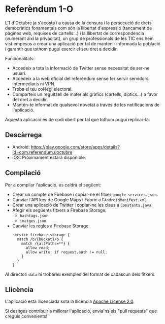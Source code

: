 # Referèndum 1-O

L'1 d'Octubre ja s'acosta i a causa de la censura i la persecució de drets democràtics fonamentals com són la llibertat d'expressió (tancament de pàgines web, requises de cartells...) i la llibertat de correspondència (vulnerant així la privacitat), un grup de professionals de les TIC ens hem vist empesos a crear una aplicació per tal de mantenir informada la població i garantir que tothom pugui exercir el seu dret a decidir.

Funcionalitats:

* Accedeix a tota la informació de Twitter sense necessitat de ser-ne usuari.
* Accedeix a la web oficial del referèndum sense fer servir servidors intermediaris ni VPN.
* Troba el teu col·legi electoral.
* Comparteix un reguitzell de materials gràfics (cartells, díptics...) a favor del dret a decidir.
* Mantén-te informat de qualsevol novetat a través de les notificacions de l'aplicació.

Aquesta aplicació és de codi obert per tal que tothom pugui replicar-la.

## Descàrrega

* Android: https://play.google.com/store/apps/details?id=com.referendum.uoctubre
* iOS: Pròximament estarà disponible.

## Compilació

Per a compilar l'aplicació, us caldrà el següent:
* Crear un compte de Firebase i copiar-ne el fitxer `google-services.json`.
* Canviar l'API key de Google Maps i Fabric a l'`AndroidManifest.xml`.
* Crear una aplicació de Twitter i copiar-ne les claus a `Constants.java`.
* Afegir els següents fitxers a Firebase Storage:
  * `hashtags.json`
  * `imatges.json`
* Canviar les regles a Firebase Storage:
    ```
    service firebase.storage {
      match /b/{bucket}/o {
        match /{allPaths=**} {
          allow read;
          allow write: if request.auth != null;
        }
      }
    }
    ```
Al directori `data` hi trobareu exemples del format de cadascun dels fitxers.

## Llicència

L'aplicació està llicenciada sota la llicència [Apache License 2.0](https://github.com/mosquitolabs/referendum_1o/blob/master/LICENSE).

Si desitges contribuir a millorar l'aplicació, envia'ns els "pull requests" que creguis convenients!
